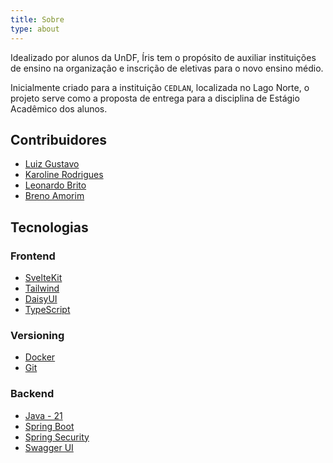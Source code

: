 ```yaml
---
title: Sobre
type: about
---
```


Idealizado por alunos da UnDF, Íris tem o propósito de auxiliar instituições de ensino na organização e inscrição de eletivas para o novo ensino médio. 

Inicialmente criado para a instituição `CEDLAN`, localizada no Lago Norte, o projeto serve como a proposta de entrega para a disciplina de Estágio Acadêmico dos alunos.

## Contribuidores
- [Luiz Gustavo](https://github.com/1917dc)
- [Karoline Rodrigues](https://github.com/krol-rustns)
- [Leonardo Brito](https://github.com/D0ntP4nic42)
- [Breno Amorim](https://github.com/brenoakese)

## Tecnologias
### Frontend
- [SvelteKit](https://svelte.dev/)
- [Tailwind](https://tailwindcss.com/)
- [DaisyUI](https://daisyui.com/)
- [TypeScript](https://www.typescriptlang.org/)
### Versioning
- [Docker](https://www.docker.com/)
- [Git](https://git-scm.com/)
### Backend
- [Java - 21](https://www.java.com/en/)
- [Spring Boot](https://spring.io/projects/spring-boot)
- [Spring Security](https://spring.io/projects/spring-security)
- [Swagger UI](https://swagger.io/tools/swagger-ui/)
